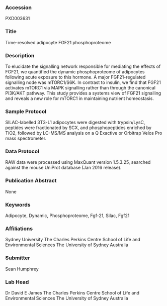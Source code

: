 ### Accession
PXD003631

### Title
Time-resolved adipocyte FGF21 phosphoproteome

### Description
To elucidate the signalling network responsible for mediating the effects of FGF21, we quantified the dynamic phosphoproteome of adipocytes following acute exposure to this hormone. A major FGF21-regulated signalling node was mTORC1/S6K. In contrast to insulin, we find that FGF21 activates mTORC1 via MAPK signalling rather than through the canonical PI3K/AKT pathway. This study provides a systems view of FGF21 signalling and reveals a new role for mTORC1 in maintaining nutrient homeostasis.

### Sample Protocol
SILAC-labelled 3T3-L1 adipocytes were digested with trypsin/LysC, peptides were fractionated by SCX, and phosphopeptides enriched by TiO2, followed by LC-MS/MS analysis on a Q Exactive or Orbitrap Velos Pro mass spectrometer.

### Data Protocol
RAW data were processed using MaxQuant version 1.5.3.25, searched against the mouse UniProt database (Jan 2016 release).

### Publication Abstract
None

### Keywords
Adipocyte, Dynamic, Phosphoproteome, Fgf-21, Silac, Fgf21

### Affiliations
Sydney University
The Charles Perkins Centre School of Life and Environmental Sciences The University of Sydney Australia

### Submitter
Sean Humphrey

### Lab Head
Dr David E James
The Charles Perkins Centre School of Life and Environmental Sciences The University of Sydney Australia


